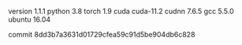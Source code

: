 version 1.1.1
python 3.8
torch 1.9
cuda cuda-11.2
cudnn 7.6.5
gcc 5.5.0
ubuntu 16.04

commit 8dd3b7a3631d01729cfea59c91d5be904db6c828